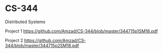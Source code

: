 # CS-344
Distributed Systems

Project 1
https://github.com/Amzad/CS-344/blob/master/344715p1SM18.pdf

Project 2
https://github.com/Amzad/CS-344/blob/master/344715p2SM18.pdf
